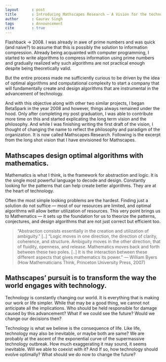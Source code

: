 ```yaml
---
layout      : post
title       : Introducing Mathscapes Research — A Vision for the technology of the Future 
author      : Gaurav Singh
tags        : Announcement
cite        : true
---
```


Flashback → 2008. I was already in awe of prime numbers and was quick (and naive?) to assume that this is possibly the solution to information compression. Already being acquainted with computer programming, I started to write algorithms to compress information using prime numbers and gradually realized why such algorithms are not practical enough despite being theoretically valid.

But the entire process made me sufficiently curious to be driven by the idea of optimal algorithms and computational complexity to start a company that will fundamentally create and design algorithms that are instrumental in the advancement of technology.

And with this objective along with other two similar projects, I began BetaSpark in the year 2008 and however, things always remained under the hood. Only after completing my post graduation, I was able to contribute more time on this and started explicating the long term vision and the philosophy. And while I was finishing writing the first draft of the vision, I thought of changing the name to reflect the philosophy and paradigm of the organization. It is now called Mathscapes Research. Following is the excerpt from the long shot vision that I have envisioned for Mathscapes.

## Mathscapes design optimal algorithms with mathematics.

Mathematics is what I think, is the framework for abstraction and logic. It is the single most powerful language to decode and design. Constantly looking for the patterns that can help create better algorithms. They are at the heart of technology.

Often the most simple looking problems are the hardest. Finding just a solution do not suffice — most of our resources are limited, and optimal algorithms will allow better utilization of resources. This very point brings us to Mathematics — it sets up the foundation for us to theorize the patterns, conjectures, and design algorithms that are not just correct but efficient too.

> “Abstraction consists essentially in the creation and utilization of ambiguity.” [..] “Logic moves in one direction, the direction of clarity, coherence, and structure. Ambiguity moves in the other direction, that of fluidity, openness, and release. Mathematics moves back and forth between these two poles. [..] It is the interaction between these different aspects that gives mathematics its power.” <span class="source">— William Byers (How Mathematicians Think, Princeton University Press, 2007)</span>

## Mathscapes’ pursuit is to transform the way the world engages with technology.

Technology is constantly changing our world. It is everything that is making our work or life simpler. While that may be a good thing, we cannot not anticipate all the implications. Who should be held responsible for damage caused by this advancement? What if we could see the future? Would we change our decisions then?

Technology is what we believe is the consequence of life. Like life, technology may also be inevitable, or maybe both are same? We are probably at the ascent of the exponential curve of the supermassive technology outbreak. How much exaggerating it may sound, it seems inevitable. Will we able to coexist with it? And If so, how technology should evolve optimally? What should we do now to change the future?